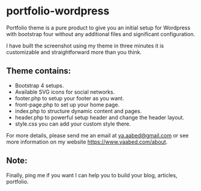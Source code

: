 # portfolio-wordpress
Portfolio theme is a pure product to give you an initial setup for Wordpress with bootstrap four without any additional files and significant configuration.

I have built the screenshot using my theme in three minutes it is customizable and straightforward more than you think.

## Theme contains:
- Bootstrap 4 setups.
- Available SVG icons for social networks.
- footer.php to setup your footer as you want.
- front-page.php to set up your home page.
- index.php to structure dynamic content and pages.
- header.php to powerful setup header and change the header layout.
- style.css you can add your custom style there.

For more details, please send me an email at ya.aabed@gmail.com or see more information on my website https://www.yaabed.com/about.

## Note:
Finally, ping me if you want I can help you to build your blog, articles, portfolio.
